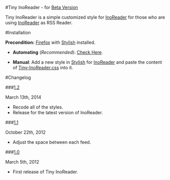 #Tiny InoReader - for [Beta Version](https://beta.inoreader.com)

Tiny InoReader is a simple customized style for [InoReader](https://www.inoreader.com) for those who are using [InoReader](https://www.inoreader.com) as RSS Reader.

#Installation

**Precondition:** [Firefox](https://www.mozilla.org/en-US/firefox/new/) with [Stylish](https://addons.mozilla.org/en-US/firefox/addon/stylish/) installed.

- **Automating** (*Recommended*): [Check Here](http://userstyles.org/styles/90123/jack-s-tiny-inoreader).

- **Manual**: Add a new style in [Stylish](https://addons.mozilla.org/en-US/firefox/addon/stylish/) for [InoReader](https://www.inoreader.com) and paste the content of [Tiny-InoReader.css](/Tiny-InoReader.css) into it.

#Changelog

###<a href="#changelog-1.2" id="changelog-1.2">1.2</a>

March 13th, 2014

- Recode all of the styles.
- Release for the latest version of InoReader.

###<a href="#changelog-1.1" id="changelog-1.1">1.1</a>

October 22th, 2012

- Adjust the space between each feed.

###<a href="#changelog-1.0" id="changelog-1.0">1.0</a>

March 5th, 2012

- First release of Tiny InoReader.